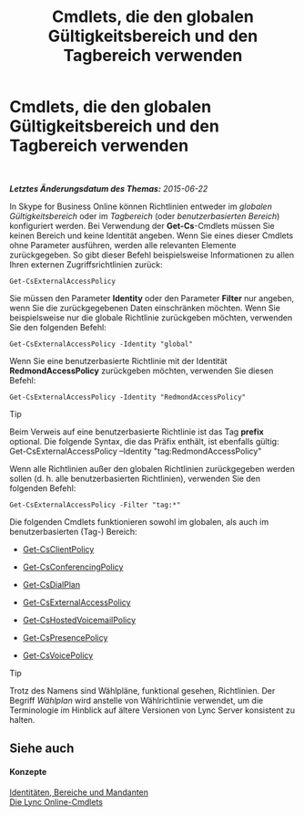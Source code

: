 ﻿---
title: Cmdlets, die den globalen Gültigkeitsbereich und den Tagbereich verwenden
TOCTitle: Cmdlets, die den globalen Gültigkeitsbereich und den Tagbereich verwenden
ms:assetid: 1e2bc055-8a72-425e-967b-e253add7018c
ms:mtpsurl: https://technet.microsoft.com/de-de/library/Dn362774(v=OCS.15)
ms:contentKeyID: 56269254
ms.date: 06/01/2017
mtps_version: v=OCS.15
ms.translationtype: HT
---

# Cmdlets, die den globalen Gültigkeitsbereich und den Tagbereich verwenden

 

_**Letztes Änderungsdatum des Themas:** 2015-06-22_

In Skype for Business Online können Richtlinien entweder im *globalen Gültigkeitsbereich* oder im *Tagbereich* (oder *benutzerbasierten Bereich*) konfiguriert werden. Bei Verwendung der **Get-Cs**-Cmdlets müssen Sie keinen Bereich und keine Identität angeben. Wenn Sie eines dieser Cmdlets ohne Parameter ausführen, werden alle relevanten Elemente zurückgegeben. So gibt dieser Befehl beispielsweise Informationen zu allen Ihren externen Zugriffsrichtlinien zurück:

    Get-CsExternalAccessPolicy

Sie müssen den Parameter **Identity** oder den Parameter **Filter** nur angeben, wenn Sie die zurückgegebenen Daten einschränken möchten. Wenn Sie beispielsweise nur die globale Richtlinie zurückgeben möchten, verwenden Sie den folgenden Befehl:

    Get-CsExternalAccessPolicy -Identity "global"

Wenn Sie eine benutzerbasierte Richtlinie mit der Identität **RedmondAccessPolicy** zurückgeben möchten, verwenden Sie diesen Befehl:

    Get-CsExternalAccessPolicy -Identity "RedmondAccessPolicy"


> [!TIP]
> Beim Verweis auf eine benutzerbasierte Richtlinie ist das Tag <STRONG>prefix</STRONG> optional. Die folgende Syntax, die das Präfix enthält, ist ebenfalls gültig:<BR>Get-CsExternalAccessPolicy –Identity "tag:RedmondAccessPolicy"



Wenn alle Richtlinien außer den globalen Richtlinien zurückgegeben werden sollen (d. h. alle benutzerbasierten Richtlinien), verwenden Sie den folgenden Befehl:

    Get-CsExternalAccessPolicy -Filter "tag:*"

Die folgenden Cmdlets funktionieren sowohl im globalen, als auch im benutzerbasierten (Tag-) Bereich:

  - [Get-CsClientPolicy](https://docs.microsoft.com/en-us/powershell/module/skype/Get-CsClientPolicy)

  - [Get-CsConferencingPolicy](https://docs.microsoft.com/en-us/powershell/module/skype/Get-CsConferencingPolicy)

  - [Get-CsDialPlan](https://docs.microsoft.com/en-us/powershell/module/skype/Get-CsDialPlan)

  - [Get-CsExternalAccessPolicy](https://docs.microsoft.com/en-us/powershell/module/skype/Get-CsExternalAccessPolicy)

  - [Get-CsHostedVoicemailPolicy](https://docs.microsoft.com/en-us/powershell/module/skype/Get-CsHostedVoicemailPolicy)

  - [Get-CsPresencePolicy](https://docs.microsoft.com/en-us/powershell/module/skype/Get-CsPresencePolicy)

  - [Get-CsVoicePolicy](https://docs.microsoft.com/en-us/powershell/module/skype/Get-CsVoicePolicy)


> [!TIP]
> Trotz des Namens sind Wählpläne, funktional gesehen, Richtlinien. Der Begriff <EM>Wählplan</EM> wird anstelle von Wählrichtlinie verwendet, um die Terminologie im Hinblick auf ältere Versionen von Lync Server konsistent zu halten.



## Siehe auch

#### Konzepte

[Identitäten, Bereiche und Mandanten](identities-scopes-and-tenants-in-skype-for-business-online.md)  
[Die Lync Online-Cmdlets](the-skype-for-business-online-cmdlets.md)

